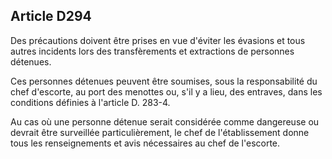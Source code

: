 Article D294
----
Des précautions doivent être prises en vue d'éviter les évasions et tous autres
incidents lors des transfèrements et extractions de personnes détenues.

Ces personnes détenues peuvent être soumises, sous la responsabilité du chef
d'escorte, au port des menottes ou, s'il y a lieu, des entraves, dans les
conditions définies à l'article D. 283-4.

Au cas où une personne détenue serait considérée comme dangereuse ou devrait
être surveillée particulièrement, le chef de l'établissement donne tous les
renseignements et avis nécessaires au chef de l'escorte.

